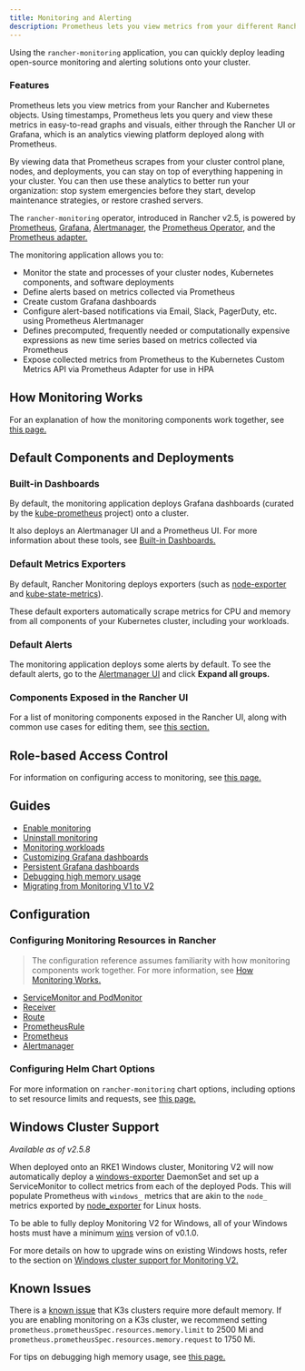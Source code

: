 ```yaml
---
title: Monitoring and Alerting
description: Prometheus lets you view metrics from your different Rancher and Kubernetes objects. Learn about the scope of monitoring and how to enable cluster monitoring
---
```


<head>
  <link rel="canonical" href="https://ranchermanager.docs.rancher.com/pages-for-subheaders/monitoring-and-alerting"/>
</head>

Using the `rancher-monitoring` application, you can quickly deploy leading open-source monitoring and alerting solutions onto your cluster.


### Features

Prometheus lets you view metrics from your Rancher and Kubernetes objects. Using timestamps, Prometheus lets you query and view these metrics in easy-to-read graphs and visuals, either through the Rancher UI or Grafana, which is an analytics viewing platform deployed along with Prometheus.

By viewing data that Prometheus scrapes from your cluster control plane, nodes, and deployments, you can stay on top of everything happening in your cluster. You can then use these analytics to better run your organization: stop system emergencies before they start, develop maintenance strategies, or restore crashed servers.

The `rancher-monitoring` operator, introduced in Rancher v2.5, is powered by [Prometheus](https://prometheus.io/), [Grafana](https://grafana.com/grafana/),  [Alertmanager](https://prometheus.io/docs/alerting/latest/alertmanager/), the [Prometheus Operator](https://github.com/prometheus-operator/prometheus-operator), and the [Prometheus adapter.](https://github.com/DirectXMan12/k8s-prometheus-adapter)

The monitoring application allows you to:

- Monitor the state and processes of your cluster nodes, Kubernetes components, and software deployments
- Define alerts based on metrics collected via Prometheus
- Create custom Grafana dashboards
- Configure alert-based notifications via Email, Slack, PagerDuty, etc. using Prometheus Alertmanager
- Defines precomputed, frequently needed or computationally expensive expressions as new time series based on metrics collected via Prometheus
- Expose collected metrics from Prometheus to the Kubernetes Custom Metrics API via Prometheus Adapter for use in HPA

## How Monitoring Works

For an explanation of how the monitoring components work together, see [this page.](how-monitoring-works.md)

## Default Components and Deployments

### Built-in Dashboards

By default, the monitoring application deploys Grafana dashboards (curated by the [kube-prometheus](https://github.com/prometheus-operator/kube-prometheus) project) onto a cluster.

It also deploys an Alertmanager UI and a Prometheus UI. For more information about these tools, see [Built-in Dashboards.](built-in-dashboards.md)
### Default Metrics Exporters

By default, Rancher Monitoring deploys exporters (such as [node-exporter](https://github.com/prometheus/node_exporter) and [kube-state-metrics](https://github.com/kubernetes/kube-state-metrics)).

These default exporters automatically scrape metrics for CPU and memory from all components of your Kubernetes cluster, including your workloads.

### Default Alerts

The monitoring application deploys some alerts by default. To see the default alerts, go to the [Alertmanager UI](built-in-dashboards.md#alertmanager-ui) and click **Expand all groups.**

### Components Exposed in the Rancher UI

For a list of monitoring components exposed in the Rancher UI, along with common use cases for editing them, see [this section.](how-monitoring-works.md#components-exposed-in-the-rancher-ui)

## Role-based Access Control

For information on configuring access to monitoring, see [this page.](rbac-for-monitoring.md)

## Guides

- [Enable monitoring](../../../how-to-guides/advanced-user-guides/monitoring-alerting-guides/enable-monitoring.md)
- [Uninstall monitoring](../../../how-to-guides/advanced-user-guides/monitoring-alerting-guides/uninstall-monitoring.md)
- [Monitoring workloads](../../../how-to-guides/advanced-user-guides/monitoring-alerting-guides/set-up-monitoring-for-workloads.md)
- [Customizing Grafana dashboards](../../../how-to-guides/advanced-user-guides/monitoring-alerting-guides/customize-grafana-dashboard.md)
- [Persistent Grafana dashboards](../../../how-to-guides/advanced-user-guides/monitoring-alerting-guides/create-persistent-grafana-dashboard.md)
- [Debugging high memory usage](../../../how-to-guides/advanced-user-guides/monitoring-alerting-guides/debug-high-memory-usage.md)
- [Migrating from Monitoring V1 to V2](../../../how-to-guides/advanced-user-guides/monitoring-alerting-guides/migrate-to-rancher-v2.5+-monitoring.md)

## Configuration

### Configuring Monitoring Resources in Rancher

> The configuration reference assumes familiarity with how monitoring components work together. For more information, see [How Monitoring Works.](how-monitoring-works.md)

- [ServiceMonitor and PodMonitor](../../../reference-guides/monitoring-v2-configuration/servicemonitors-and-podmonitors.md)
- [Receiver](../../../reference-guides/monitoring-v2-configuration/receivers.md)
- [Route](../../../reference-guides/monitoring-v2-configuration/routes.md)
- [PrometheusRule](../../../how-to-guides/advanced-user-guides/monitoring-v2-configuration-guides/advanced-configuration/prometheusrules.md)
- [Prometheus](../../../how-to-guides/advanced-user-guides/monitoring-v2-configuration-guides/advanced-configuration/prometheus.md)
- [Alertmanager](../../../how-to-guides/advanced-user-guides/monitoring-v2-configuration-guides/advanced-configuration/alertmanager.md)

### Configuring Helm Chart Options

For more information on `rancher-monitoring` chart options, including options to set resource limits and requests, see [this page.](../../../reference-guides/monitoring-v2-configuration/helm-chart-options.md)

## Windows Cluster Support

_Available as of v2.5.8_

When deployed onto an RKE1 Windows cluster, Monitoring V2 will now automatically deploy a [windows-exporter](https://github.com/prometheus-community/windows_exporter) DaemonSet and set up a ServiceMonitor to collect metrics from each of the deployed Pods. This will populate Prometheus with `windows_` metrics that are akin to the `node_` metrics exported by [node_exporter](https://github.com/prometheus/node_exporter) for Linux hosts.

To be able to fully deploy Monitoring V2 for Windows, all of your Windows hosts must have a minimum [wins](https://github.com/rancher/wins) version of v0.1.0.

For more details on how to upgrade wins on existing Windows hosts, refer to the section on [Windows cluster support for Monitoring V2.](windows-support.md)

## Known Issues

There is a [known issue](https://github.com/rancher/rancher/issues/28787#issuecomment-693611821) that K3s clusters require more default memory. If you are enabling monitoring on a K3s cluster, we recommend setting `prometheus.prometheusSpec.resources.memory.limit` to 2500 Mi and `prometheus.prometheusSpec.resources.memory.request` to 1750 Mi.

For tips on debugging high memory usage, see [this page.](../../../how-to-guides/advanced-user-guides/monitoring-alerting-guides/debug-high-memory-usage.md)
